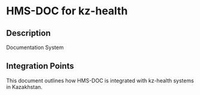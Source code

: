 # HMS-DOC for kz-health

## Description

Documentation System

## Integration Points

This document outlines how HMS-DOC is integrated with kz-health systems in Kazakhstan.
